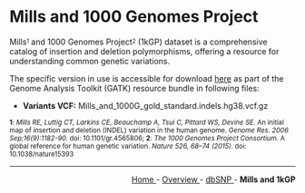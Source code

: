 
# Mills and 1000 Genomes Project

Mills<sup><sub>1</sub></sup> and 1000 Genomes Project<sup><sub>2</sub></sup> (1kGP) dataset is a comprehensive catalog of insertion and deletion polymorphisms, offering a resource for understanding common genetic variations.

The specific version in use is accessible for download [here](https://console.cloud.google.com/storage/browser/genomics-public-data/resources/broad/hg38/v0/) as part of the Genome Analysis Toolkit (GATK) resource bundle in following files:

- **Variants VCF:** Mills_and_1000G_gold_standard.indels.hg38.vcf.gz

<sub><b>1</b>: *Mills RE, Luttig CT, Larkins CE, Beauchamp A, Tsui C, Pittard WS, Devine SE.* An initial map of insertion and deletion (INDEL) variation in the human genome. *Genome Res. 2006 Sep;16(9):1182-90.* doi: 10.1101/gr.4565806; <b>2</b>: *The 1000 Genomes Project Consortium.* A global reference for human genetic variation. *Nature 526, 68–74 (2015).* doi: 10.1038/nature15393</sub>

---

<!-- This section relies on the html links generated by GitHub Pages 
and will not render correctly in Markdown -->
<div style="text-align: right">
    <a href="/pipelines-docs/"> Home </a> -
    <a href="0_Overview.html"> Overview </a> -
    <a href="1_dbSNP.html"> dbSNP </a> -
    <a> <b> Mills and 1kGP </b> </a>
</div>